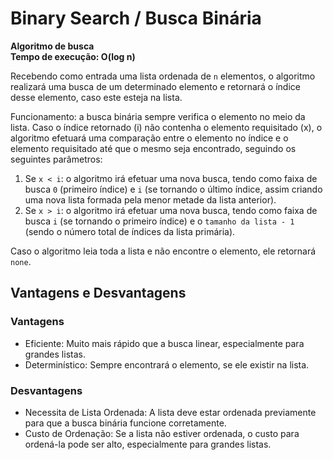 # Binary Search / Busca Binária
**Algoritmo de busca**<br>
**Tempo de execução: O(log n)**

Recebendo como entrada uma lista ordenada de `n` elementos, o algoritmo realizará uma busca de um determinado elemento e retornará o índice desse elemento, caso este esteja na lista.

Funcionamento: a busca binária sempre verifica o elemento no meio da lista. Caso o índice retornado (i) não contenha o elemento requisitado (x), o algoritmo efetuará uma comparação entre o elemento no índice e o elemento requisitado até que o mesmo seja encontrado, seguindo os seguintes parâmetros:

1. Se `x < i`: o algoritmo irá efetuar uma nova busca, tendo como faixa de busca `0` (primeiro índice) e `i` (se tornando o último índice, assim criando uma nova lista formada pela menor metade da lista anterior).
2. Se `x > i`: o algoritmo irá efetuar uma nova busca, tendo como faixa de busca `i` (se tornando o primeiro índice) e o `tamanho da lista - 1` (sendo o número total de índices da lista primária).

Caso o algoritmo leia toda a lista e não encontre o elemento, ele retornará `none`.

## Vantagens e Desvantagens
### Vantagens
- Eficiente: Muito mais rápido que a busca linear, especialmente para grandes listas.
- Determinístico: Sempre encontrará o elemento, se ele existir na lista.
### Desvantagens
- Necessita de Lista Ordenada: A lista deve estar ordenada previamente para que a busca binária funcione corretamente.
- Custo de Ordenação: Se a lista não estiver ordenada, o custo para ordená-la pode ser alto, especialmente para grandes listas.